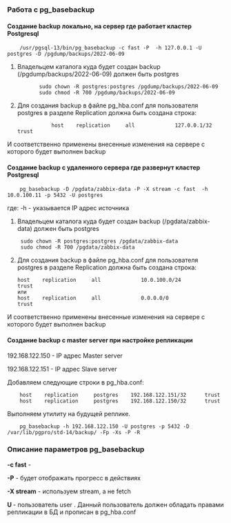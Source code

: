 ### Работа с pg_basebackup

#### Создание backup локально, на сервер где работает кластер Postgresql

        /usr/pgsql-13/bin/pg_basebackup -c fast -P  -h 127.0.0.1 -U postgres -D /pgdump/backups/2022-06-09
        
  1. Владельцем каталога куда будет создан backup (/pgdump/backups/2022-06-09) должен быть postgres

                sudo chown -R postgres:postgres /pgdump/backups/2022-06-09
                sudo chmod -R 700 /pgdump/backups/2022-06-09
  
2. Для создания backup в файле pg_hba.conf для пользователя postgres в разделе Replication должна быть создана строка:

                  host    replication     all             127.0.0.1/32              trust

       
И соответственно применены внесенные изменения на сервере с которого будет выполнен backup      
       

#### Создание backup с удаленного сервера где развернут кластер Postgresql

        pg_basebackup -D /pgdata/zabbix-data -P -X stream -c fast  -h 10.0.100.11 -p 5432 -U postgres 
        
где: 
   -h <IP> - указывается IP адрес источника

1. Владельцем каталога куда будет создан backup (/pgdata/zabbix-data) должен быть postgres

        sudo chown -R postgres:postgres /pgdata/zabbix-data
        sudo chmod -R 700 /pgdata/zabbix-data
  
2. Для создания backup в файле pg_hba.conf для пользователя postgres в разделе Replication должна быть создана строка:

       host    replication     all             10.0.100.0/24               trust
       или
       host    replication     all             0.0.0.0/0                   trust
       
И соответственно применены внесенные изменения на сервере с которого будет выполнен backup
        
####  Создание backup с master server при настройке репликации       

192.168.122.150 - IP адрес Master server
        
192.168.122.151 - IP адрес Slave server

Добавляем следующие строки в pg_hba.conf:
        
        host    replication     postgres    192.168.122.151/32      trust
        host    replication     postgres    192.168.122.150/32      trust    

Выполняем утилиту на будущей реплике.
        
        pg_basebackup -h 192.168.122.150 -U postgres -p 5432 -D /var/lib/pgpro/std-14/backup/ -Fp -Xs -P -R

        

### Описание параметров pg_basebackup

**-с fast** -         
        
**-P** - будет отображать прогресс в действиях      
        
**-X stream** - используем stream, а не fetch      

**U <user>** - пользователь user . Данный пользователь должен обладать правами репликации в БД и прописан в pg_hba.conf
        
 
        

